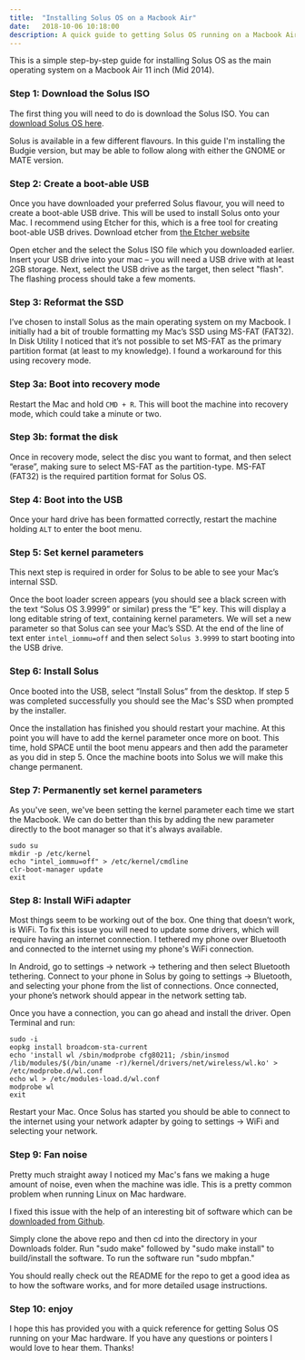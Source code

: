 ```yaml
---
title:  "Installing Solus OS on a Macbook Air"
date:   2018-10-06 10:18:00
description: A quick guide to getting Solus OS running on a Macbook Air.
---
```


This is a simple step-by-step guide for installing Solus OS as the main operating system on a Macbook Air 11 inch (Mid 2014). 

### Step 1: Download the Solus ISO

The first thing you will need to do is download the Solus ISO. You can [download Solus OS here](https://getsol.us/download/). 

Solus is available in a few different flavours. In this guide I'm installing the Budgie version, but may be able to follow along with either the GNOME or MATE version.

### Step 2: Create a boot-able USB

Once you have downloaded your preferred Solus flavour, you will need to create a boot-able USB drive. This will be used to install Solus onto your Mac. I recommend using Etcher for this, which is a free tool for creating boot-able USB drives. Download etcher from [the Etcher website](https://etcher.io/)

Open etcher and the select the Solus ISO file which you downloaded earlier. Insert your USB drive into your mac – you will need a USB drive with at least 2GB storage. Next, select the USB drive as the target, then select "flash". The flashing process should take a few moments.

### Step 3: Reformat the SSD

I’ve chosen to install Solus as the main operating system on my Macbook. I initially had a bit of trouble formatting my Mac’s SSD using MS-FAT (FAT32). In Disk Utility I noticed that it’s not possible to set MS-FAT as the primary partition format (at least to my knowledge). I found a workaround for this using recovery mode.

### Step 3a: Boot into recovery mode

Restart the Mac and hold `CMD + R`. This will boot the machine into recovery mode, which could take a minute or two.

### Step 3b: format the disk

Once in recovery mode, select the disc you want to format, and then select “erase”, making sure to select MS-FAT as the partition-type. MS-FAT (FAT32) is the required partition format for Solus OS.

### Step 4: Boot into the USB

Once your hard drive has been formatted correctly, restart the machine holding `ALT` to enter the boot menu. 

### Step 5: Set kernel parameters

This next step is required in order for Solus to be able to see your Mac’s internal SSD. 

Once the boot loader screen appears (you should see a black screen with the text “Solus OS 3.9999” or similar) press the “E” key. This will display a long editable string of text, containing kernel parameters. We will set a new parameter so that Solus can see your Mac’s SSD. At the end of the line of text enter `intel_iommu=off` and then select `Solus 3.9999` to start booting into the USB drive.

### Step 6: Install Solus

Once booted into the USB, select “Install Solus” from the desktop. If step 5 was completed successfully you should see the Mac's SSD when prompted by the installer.

Once the installation has finished you should restart your machine. At this point you will have to add the kernel parameter once more on boot. This time, hold SPACE until the boot menu appears and then add the parameter as you did in step 5. Once the machine boots into Solus we will make this change permanent.

### Step 7: Permanently set kernel parameters

As you've seen, we've been setting the kernel parameter each time we start the Macbook. We can do better than this by adding the new parameter directly to the boot manager so that it's always available.

```
sudo su
mkdir -p /etc/kernel
echo "intel_iommu=off" > /etc/kernel/cmdline
clr-boot-manager update
exit
```

### Step 8: Install WiFi adapter

Most things seem to be working out of the box. One thing that doesn’t work, is WiFi. To fix this issue you will need to update some drivers, which will require having an internet connection. I tethered my phone over Bluetooth and connected to the internet using my phone's WiFi connection.

In Android, go to settings -> network -> tethering and then select Bluetooth tethering. Connect to your phone in Solus by going to settings -> Bluetooth, and selecting your phone from the list of connections. Once connected, your phone’s network should appear in the network setting tab.

Once you have a connection, you can go ahead and install the driver. Open Terminal and run:

```
sudo -i
eopkg install broadcom-sta-current 
echo 'install wl /sbin/modprobe cfg80211; /sbin/insmod /lib/modules/$(/bin/uname -r)/kernel/drivers/net/wireless/wl.ko' > /etc/modprobe.d/wl.conf 
echo wl > /etc/modules-load.d/wl.conf 
modprobe wl
exit
```

Restart your Mac. Once Solus has started you should be able to connect to the internet using your network adapter by going to settings -> WiFi and selecting your network. 

### Step 9: Fan noise

Pretty much straight away I noticed my Mac's fans we making a huge amount of noise, even when the machine was idle. This is a pretty common problem when running Linux on Mac hardware. 

I fixed this issue with the help of an interesting bit of software which can be [downloaded from Github](https://github.com/dgraziotin/mbpfan).

Simply clone the above repo and then cd into the directory in your Downloads folder. Run "sudo make" followed by "sudo make install" to build/install the software. To run the software run "sudo mbpfan." 

You should really check out the README for the repo to get a good idea as to how the software works, and for more detailed usage instructions.

### Step 10: enjoy

I hope this has provided you with a quick reference for getting Solus OS running on your Mac hardware. If you have any questions or pointers I would love to hear them. Thanks!
